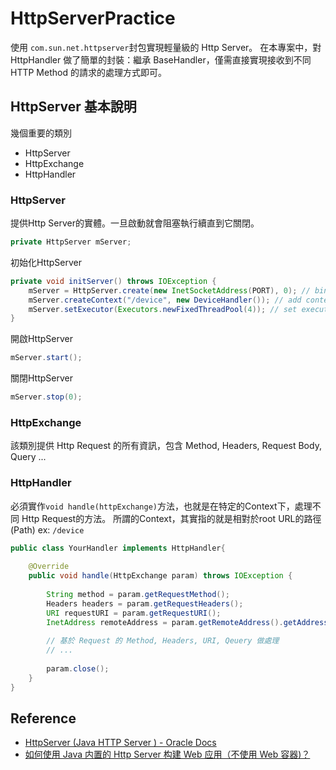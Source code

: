 # HttpServerPractice

使用 `com.sun.net.httpserver`封包實現輕量級的 Http Server。
在本專案中，對 HttpHandler 做了簡單的封裝：繼承 BaseHandler，僅需直接實現接收到不同 HTTP Method 的請求的處理方式即可。


## HttpServer 基本說明

幾個重要的類別
- HttpServer
- HttpExchange
- HttpHandler

### HttpServer

提供Http Server的實體。一旦啟動就會阻塞執行續直到它關閉。

```java
private HttpServer mServer;
```
初始化HttpServer
```java
private void initServer() throws IOException {
    mServer = HttpServer.create(new InetSocketAddress(PORT), 0); // bind port and ip
    mServer.createContext("/device", new DeviceHandler()); // add context & its http handler
    mServer.setExecutor(Executors.newFixedThreadPool(4)); // set executor
}
```
開啟HttpServer
```java
mServer.start();
```

關閉HttpServer
```java
mServer.stop(0);
```
### HttpExchange

該類別提供 Http Request 的所有資訊，包含 Method, Headers, Request Body, Query ...

### HttpHandler

必須實作`void handle(httpExchange)`方法，也就是在特定的Context下，處理不同 Http Request的方法。
所謂的Context，其實指的就是相對於root URL的路徑(Path) ex: `/device`

```java
public class YourHandler implements HttpHandler{
	
    @Override
    public void handle(HttpExchange param) throws IOException {
		
        String method = param.getRequestMethod();
        Headers headers = param.getRequestHeaders();
        URI requestURI = param.getRequestURI();
        InetAddress remoteAddress = param.getRemoteAddress().getAddress();
        
		// 基於 Request 的 Method, Headers, URI, Qeuery 做處理 
        // ...
		
        param.close();	
	}
}

```

## Reference
- [HttpServer (Java HTTP Server ) - Oracle Docs](https://docs.oracle.com/javase/8/docs/jre/api/net/httpserver/spec/com/sun/net/httpserver/HttpServer.html)
- [如何使用 Java 内置的 Http Server 构建 Web 应用（不使用 Web 容器)？](https://zhuanlan.zhihu.com/p/33014244)
